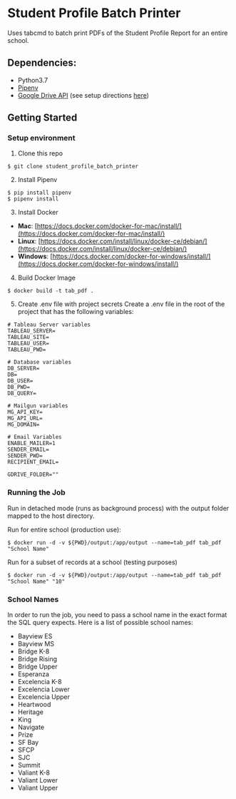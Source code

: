 # Student Profile Batch Printer

Uses tabcmd to batch print PDFs of the Student Profile Report for an entire school.

## Dependencies:

* Python3.7
* [Pipenv](https://pipenv.readthedocs.io/en/latest/)
* [Google Drive API](https://console.developers.google.com/iam-admin/projects) (see setup directions [here](https://pythonhosted.org/PyDrive/quickstart.html))

## Getting Started

### Setup environment

1. Clone this repo

```
$ git clone student_profile_batch_printer
```

2. Install Pipenv

```
$ pip install pipenv
$ pipenv install
```

3. Install Docker

* **Mac**: [https://docs.docker.com/docker-for-mac/install/](https://docs.docker.com/docker-for-mac/install/)
* **Linux**: [https://docs.docker.com/install/linux/docker-ce/debian/](https://docs.docker.com/install/linux/docker-ce/debian/)
* **Windows**: [https://docs.docker.com/docker-for-windows/install/](https://docs.docker.com/docker-for-windows/install/)

4. Build Docker Image

```
$ docker build -t tab_pdf .
```

5. Create .env file with project secrets
Create a .env file in the root of the project that has the following variables:

```
# Tableau Server variables
TABLEAU_SERVER=
TABLEAU_SITE=
TABLEAU_USER=
TABLEAU_PWD=

# Database variables
DB_SERVER=
DB=
DB_USER=
DB_PWD=
DB_QUERY=

# Mailgun variables
MG_API_KEY=
MG_API_URL=
MG_DOMAIN=

# Email Variables
ENABLE_MAILER=1                                                                   
SENDER_EMAIL=
SENDER_PWD= 
RECIPIENT_EMAIL=

GDRIVE_FOLDER=""
```

### Running the Job

Run in detached mode (runs as background process) with the output folder mapped to the host directory.

Run for entire school (production use):

```
$ docker run -d -v ${PWD}/output:/app/output --name=tab_pdf tab_pdf "School Name"
```

Run for a subset of records at a school (testing purposes)

```
$ docker run -d -v ${PWD}/output:/app/output --name=tab_pdf tab_pdf "School Name" "10"
```

### School Names
In order to run the job, you need to pass a school name in the exact format the SQL query expects. Here is a list of possible school names:

* Bayview ES
* Bayview MS
* Bridge K-8
* Bridge Rising
* Bridge Upper
* Esperanza
* Excelencia K-8
* Excelencia Lower
* Excelencia Upper
* Heartwood
* Heritage
* King
* Navigate
* Prize
* SF Bay
* SFCP
* SJC
* Summit
* Valiant K-8
* Valiant Lower
* Valiant Upper

